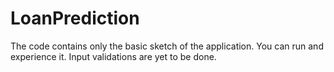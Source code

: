 # LoanPrediction
The code contains only the basic sketch of the application. You can run and experience it. Input validations are yet to be done. 